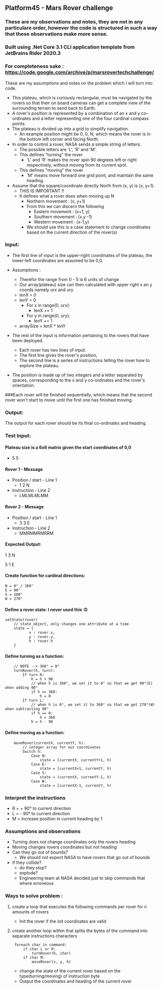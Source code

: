 ## Platform45 - Mars Rover challenge

### These are my observations and notes, they are not in any particulare order, however the code is structured in such a way that these observations make more sense.

### Built using .Net Core 3.1 CLI application template from JetBrains Rider 2020.3

### For completeness sake : https://code.google.com/archive/p/marsrovertechchallenge/

These are my assumptions and notes on the problem which I will turn into code.
- This plateau, which is curiously rectangular, must be navigated by the rovers so that their on board cameras can get a complete view of the surrounding terrain to send back to Earth.
- A rover's position is represented by a combination of an x and y co-ordinates and a letter representing one of the four cardinal compass points.
- The plateau is divided up into a grid to simplify navigation.
    - An example position might be 0, 0, N, which means the rover is in the bottom left corner and facing North.
- In order to control a rover, NASA sends a simple string of letters.
    - The possible letters are 'L', 'R' and 'M'.
    - This defines "turning" the rover
        - 'L' and 'R' makes the rover spin 90 degrees left or right respectively, without moving from its current spot.
    - This defines "moving" the rover
        - 'M' means move forward one grid point, and maintain the same heading.
- Assume that the square/coordinate directly North from (x, y) is (x, y+1).
    - THIS IS IMPORTANT !!
    - It defines what a rover does when moving up N
        - Northern movement : (x, y+1)
        - From this we can discern the following
            - Eastern movement : (x+1, y)
            - Southern movement : (x,y -1)
            - Western movement : (x-1,y)
        - We should use this is a case statement to change coordinates based on the current direction of the rover(s)

### Input:
- The first line of input is the upper-right coordinates of the plateau, the lower-left coordinates are assumed to be 0,0.
- Assumptions :
    - Therefor the range from 0 - 5 is 6 units of change
    - Our array(plateau) size can then calculated with upper right x an y coords namely urx and ury
    - lenX = 0
    - lenY = 0
        - For x in range(0, urx):
            - lenX += 1
        - For y in range(0, ury):
            - lenY += 1
    - arraySize = lenX * lenY

- The rest of the input is information pertaining to the rovers that have been deployed.
    - Each rover has two lines of input.
    - The first line gives the rover's position,
    - The second line is a series of instructions telling the rover how to explore the plateau.

- The position is made up of two integers and a letter separated by spaces, corresponding to the x and y co-ordinates and the rover's orientation.

###Each rover will be finished sequentially, which means that the second rover won't start to move until the first one has finished moving.

### Output:

The output for each rover should be its final co-ordinates and heading.

### Test Input:
#### Plateau size is a 6x6 matrix given the start coordinates of 0,0
- 5 5
  
#### Rover 1 - Message
- Position / start - Line 1
    - 1 2 N
- Instruction - Line 2
    - LMLMLMLMM
      
#### Rover 2 - Message
- Position / start - Line 1
    - 3 3 E
- Instruction - Line 2
    - MMRMMRMRRM

#### Expected Output:

1 3 N

5 1 E

#### Create function for cardinal directions: 

    N = 0° / 360°
    E = 90°
    S = 180°
    W = 270°

#### Define a rover state: I never used this :D

    setState(rover)
        // state object, only changes one attribute at a time
        state = {
               x : rover.x,
               y : rover.y,
               h : rover.h
        }

#### Define turning as a function:
        
        // NOTE --> 360° = 0° 
        turnRover(h, turn):
            If turn R:
                h = h + 90
                // when h is 360°, we set it to 0° so that we get 90°(E) when adding 90°
                if h == 360:
                    h = 0
            If turn L:
                // when h is 0°, we set it to 360° so that we get 270°(W) when subtracting 90°
                if h == 0:
                    h = 360
                h = h - 90
#### Define moving as a function: 
        
        moveRover(currentX, currentY, h):
            // integer array for our coordinates
            Switch h:
                Case N:
                    state = [currentX, currentY+1, h)
                Case E:
                    state = [currentX+1, currentY, h)
                Case S:
                    state = (currentX, currentY-1, h)
                Case W:
                    state = [currentX-1, currentY, h)

### Interpret the instructions
- R = + 90° to current direction
- L = - 90° to current direction
- M = increase position in current heading by 1
### Assumptions and observations
- Turning does not change coordinates only the rovers heading
- Moving changes rovers coordinates but not heading
- Can they go out of bounds?
    - We should not expect NASA to have rovers that go out of bounds
- If they collide?
    - do they stop?
    - explode?
    - Engineering team at NASA decided just to skip commands that where erroneous
### Ways to solve problem :
1. create a loop that executes the following commands per rover for n amounts of rovers
    - Init the rover if the init coordinates are valid

2. create another loop within that splits the bytes of the command into separate instructions characters
            
        foreach char in command:
            if char L or R:
                turnRover(h, char)
            if char M:
                moveRover(x, y, h)
    - change the state of the current rover based on the type(turning/moving) of instruction byte
    - Output the coordinates and heading of the current rover

